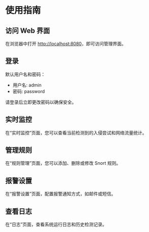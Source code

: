 # 使用指南

## 访问 Web 界面

在浏览器中打开 [http://localhost:8080](http://localhost:8080)，即可访问管理界面。

## 登录

默认用户名和密码：

- 用户名: admin
- 密码: password

请登录后立即更改密码以确保安全。

## 实时监控

在“实时监控”页面，您可以查看当前检测到的入侵尝试和网络流量统计。

## 管理规则

在“规则管理”页面，您可以添加、删除或修改 Snort 规则。

## 报警设置

在“报警设置”页面，配置报警通知方式，如邮件或短信。

## 查看日志

在“日志”页面，查看系统运行日志和历史检测记录。